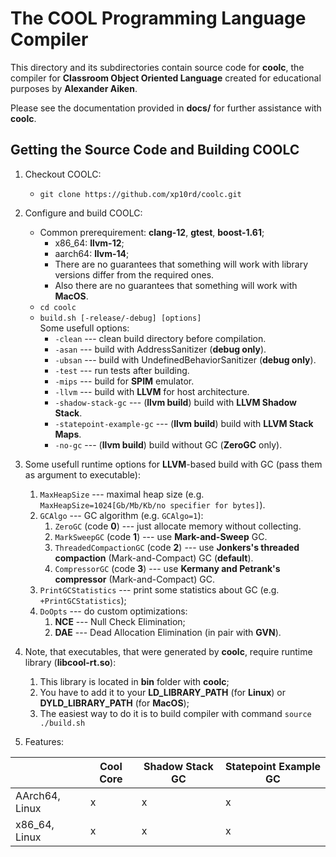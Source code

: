 # The COOL Programming Language Compiler

This directory and its subdirectories contain source code for **coolc**,
the compiler for **Classroom Object Oriented Language** created for educational purposes by **Alexander Aiken**.

Please see the documentation provided in **docs/** for further
assistance with **coolc**.

## Getting the Source Code and Building COOLC

1. Checkout COOLC:
    - `git clone https://github.com/xp10rd/coolc.git`

2. Configure and build COOLC:
    - Common prerequirement: **clang-12**, **gtest**, **boost-1.61**;
      - x86_64: **llvm-12**;
      - aarch64: **llvm-14**;
      - There are no guarantees that something will work with library versions differ from the required ones.
      - Also there are no guarantees that something will work with **MacOS**.
    - `cd coolc`
    - `build.sh [-release/-debug] [options]`<br>
    Some usefull options:
        - `-clean` --- clean build directory before compilation.
        - `-asan` --- build with AddressSanitizer (**debug only**).
        - `-ubsan` --- build with UndefinedBehaviorSanitizer (**debug only**).
        - `-test` --- run tests after building.
        - `-mips` --- build for **SPIM** emulator.
        - `-llvm` --- build with **LLVM** for host architecture.
        - `-shadow-stack-gc` --- (**llvm build**) build with **LLVM Shadow Stack**.
        - `-statepoint-example-gc` --- (**llvm build**) build with **LLVM Stack Maps**.
        - `-no-gc` --- (**llvm build**) build without GC (**ZeroGC** only).

3. Some usefull runtime options for **LLVM**-based build with GC (pass them as argument to executable):
   1. `MaxHeapSize` --- maximal heap size (e.g. `MaxHeapSize=1024[Gb/Mb/Kb/no specifier for bytes]`).
   2. `GCAlgo` --- GC algorithm (e.g. `GCAlgo=1`):
      1. `ZeroGC` (code **0**) --- just allocate memory without collecting.
      2. `MarkSweepGC` (code **1**) --- use **Mark-and-Sweep** GC.
      3. `ThreadedCompactionGC` (code **2**) --- use **Jonkers's threaded compaction** (Mark-and-Compact) GC (**default**).
      4. `CompressorGC` (code **3**) --- use **Kermany and Petrank's compressor** (Mark-and-Compact) GC.
   3. `PrintGCStatistics` --- print some statistics about GC (e.g. `+PrintGCStatistics`);
   4. `DoOpts` --- do custom optimizations:
      1. **NCE** --- Null Check Elimination;
      2. **DAE** --- Dead Allocation Elimination (in pair with **GVN**).

4. Note, that executables, that were generated by **coolc**, require runtime library (**libcool-rt.so**):
   1. This library is located in **bin** folder with **coolc**;
   2. You have to add it to your **LD_LIBRARY_PATH** (for **Linux**) or **DYLD_LIBRARY_PATH** (for **MacOS**);
   3. The easiest way to do it is to build compiler with command `source ./build.sh`

5. Features:

|                           | Cool Core  | Shadow Stack GC | Statepoint Example GC |
|---------------------------|------------|-----------------|-----------------------|
| AArch64, Linux            |     x      |        x        |           x           |
| x86_64, Linux             |     x      |        x        |           x           |